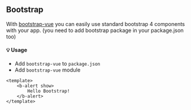 ## Bootstrap
With [bootstrap-vue](https://github.com/bootstrap-vue/bootstrap-vue) you can easily use standard bootstrap 4 components with your app.
(you need to add bootstrap package in your package.json too)

#### 💡 Usage

- Add `bootstrap-vue` to `package.json`
- Add `bootstrap-vue` module

```vue
<template>
    <b-alert show>
        Hello Bootstrap!
    </b-alert>
</template>
```